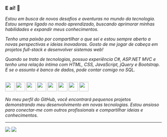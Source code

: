### **E aí!** 👋


*Estou em busca de novos desafios e aventuras no mundo da tecnologia. 
Estou sempre ligado no modo aprendizado, buscando aprimorar minhas habilidades e expandir meus conhecimentos.*

*Tenho uma paixão por compartilhar o que sei e estou sempre aberto a novas perspectivas e ideias inovadoras. 
Gosto de me jogar de cabeça em projetos full-stack e desenvolver sistemas web!*

*Quando se trata de tecnologias, possuo experiência C#, ASP.NET MVC e tenho uma relação íntima com HTML, CSS, JavaScript, jQuery e Bootstrap. 
E se o assunto é banco de dados, pode contar comigo no SQL.*

<br>

<div style="display: inline">
  <img width='30' height='30' src="https://cdn.jsdelivr.net/gh/devicons/devicon/icons/csharp/csharp-original.svg" />
  <img width='30' height='30' src="https://cdn.jsdelivr.net/gh/devicons/devicon/icons/dot-net/dot-net-plain-wordmark.svg" />
  <img width='30' height='30' src="https://cdn.jsdelivr.net/gh/devicons/devicon/icons/html5/html5-original.svg" />
  <img width='30' height='30' src="https://cdn.jsdelivr.net/gh/devicons/devicon/icons/jquery/jquery-plain-wordmark.svg" />
  <img width='30' height='30' src="https://cdn.jsdelivr.net/gh/devicons/devicon/icons/javascript/javascript-plain.svg" />
  <img width='30' height='30' src="https://cdn.jsdelivr.net/gh/devicons/devicon/icons/css3/css3-original.svg" />
  <img width='30' height='30' src="https://cdn.jsdelivr.net/gh/devicons/devicon/icons/bootstrap/bootstrap-original-wordmark.svg" />
  <img width='30' height='30' src="https://cdn.jsdelivr.net/gh/devicons/devicon/icons/microsoftsqlserver/microsoftsqlserver-plain-wordmark.svg" />
</div>

<br>

*No meu perfil do GitHub, você encontrará pequenos projetos demonstrando meu desenvolvimento em novas tecnologias.
Estou ansioso para conectar-me com outros profissionais e compartilhar ideias e conhecimentos.*

<hr>

<a href="www.linkedin.com/in/leandro-valle-68573a140"><img src="https://img.shields.io/badge/linkedin-%230077B5.svg?style=for-the-badge&logo=linkedin&logoColor=white"></a>
<a href="https://www.instagram.com/leandrovallew/"><img src="https://img.shields.io/badge/Instagram-%23E4405F.svg?style=for-the-badge&logo=Instagram&logoColor=white"></a>

